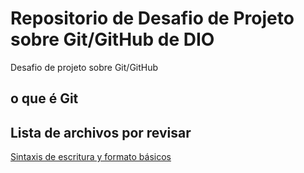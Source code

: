# Repositorio de Desafio de Projeto sobre Git/GitHub de DIO
Desafio de projeto sobre Git/GitHub
## o que é Git


## Lista de archivos por revisar
[Sintaxis de escritura y formato básicos](https://docs.github.com/es/get-started/writing-on-github/getting-started-with-writing-and-formatting-on-github/basic-writing-and-formatting-syntax)
